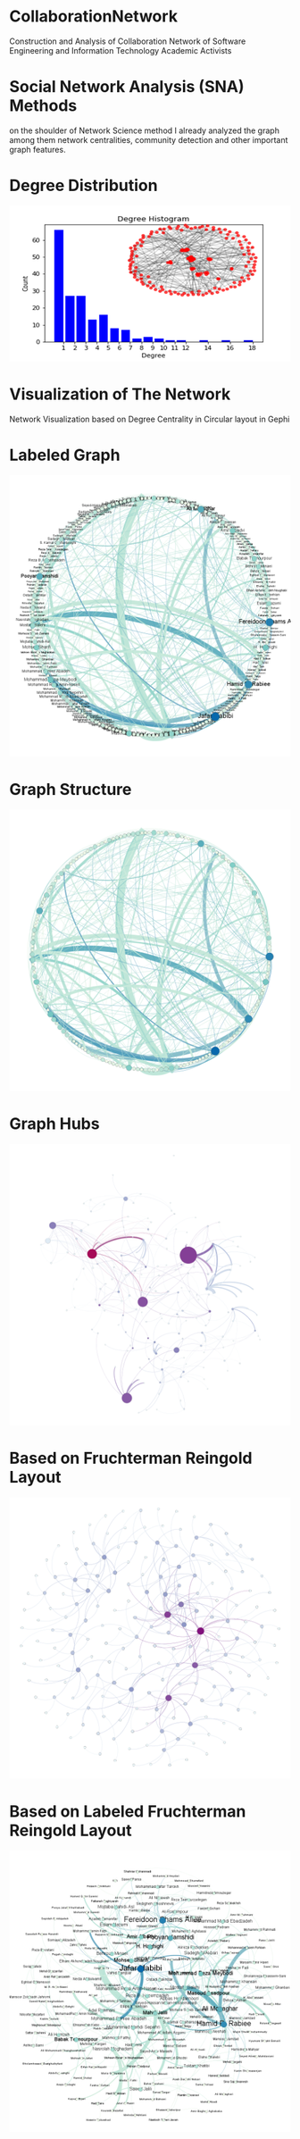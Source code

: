# CollaborationNetwork
Construction and Analysis of Collaboration Network of Software Engineering and Information Technology Academic Activists

# Social Network Analysis (SNA) Methods 
on the shoulder of Network Science method I already analyzed the graph among them network centralities, community detection and other important graph features.
# Degree Distribution
![](https://github.com/MohammadHeydari/CollaborationNetwork/blob/master/Degree_Distributions.png)
# Visualization of The Network
 Network Visualization based on Degree Centrality in Circular layout in Gephi
 # Labeled Graph
 ![Labeled Graph](https://github.com/MohammadHeydari/CollaborationNetwork/blob/master/Labeled%20Graph.png)
 # Graph Structure 
 ![](https://github.com/MohammadHeydari/CollaborationNetwork/blob/master/Graph.png)
 # Graph Hubs 
 ![Hubs](https://github.com/MohammadHeydari/CollaborationNetwork/blob/master/Graph%20Hubs.png)
 # Based on Fruchterman Reingold Layout
 ![](https://github.com/MohammadHeydari/CollaborationNetwork/blob/master/Graph%20Visualization.png)
 # Based on Labeled Fruchterman Reingold Layout
 ![](https://github.com/MohammadHeydari/CollaborationNetwork/blob/master/Untitled.png)
 
